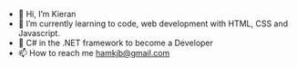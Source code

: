 - 👋 Hi, I’m Kieran
- 🌱 I’m currently learning to code, web development with HTML, CSS and Javascript.
- 🌱 C# in the .NET framework to become a Developer 
- 📫 How to reach me hamkjb@gmail.com
<!---
Madkjb/Madkjb is a ✨ special ✨ repository because its `README.md` (this file) appears on your GitHub profile.
You can click the Preview link to take a look at your changes.
--->
